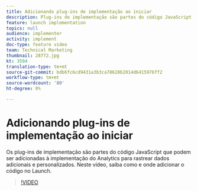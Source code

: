 ```yaml
---
title: Adicionando plug-ins de implementação ao iniciar
description: Plug-ins de implementação são partes do código JavaScript que podem ser adicionadas à implementação do Analytics para rastrear dados adicionais e personalizados. Neste vídeo, saiba como e onde adicionar o código no Launch.
feature: launch implementation
topics: null
audience: implementer
activity: implement
doc-type: feature video
team: Technical Marketing
thumbnail: 28772.jpg
kt: 3594
translation-type: tm+mt
source-git-commit: bdb6fc6cd9431a3b3ca78628b2014d6415976ff2
workflow-type: tm+mt
source-wordcount: '80'
ht-degree: 0%

---
```



# Adicionando plug-ins de implementação ao iniciar

Os plug-ins de implementação são partes do código JavaScript que podem ser adicionadas à implementação do Analytics para rastrear dados adicionais e personalizados. Neste vídeo, saiba como e onde adicionar o código no Launch.

>[!VIDEO](https://video.tv.adobe.com/v/28772/?quality=12&learn=on)
